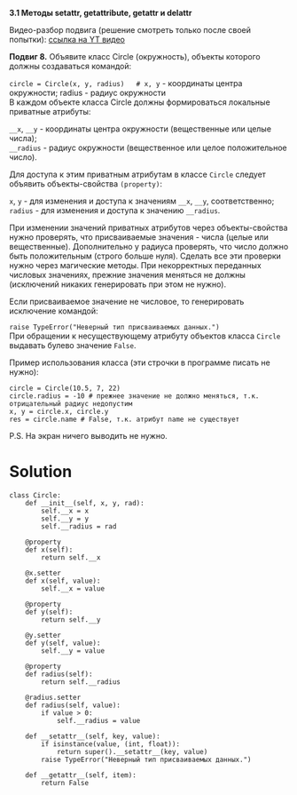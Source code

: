 **3.1 Методы __setattr__, __getattribute__, __getattr__ и __delattr__**

Видео-разбор подвига (решение смотреть только после
своей попытки): [ссылка на YT видео](https://youtu.be/vOh4gzHnMWg)

**Подвиг 8.** Объявите класс Circle (окружность), объекты
которого должны создаваться командой:

`circle = Circle(x, y, radius)   # x, y` - координаты
центра окружности; radius - радиус окружности\
В каждом объекте класса Circle должны формироваться
локальные приватные атрибуты:

`__x`, `__y` - координаты центра окружности 
(вещественные или целые числа);\
`__radius` - радиус окружности (вещественное
или целое положительное число).

Для доступа к этим приватным атрибутам в классе
`Circle` следует объявить объекты-свойства `(property)`:

`x`, `y` - для изменения и доступа к значениям `__x`, `__y`, 
соответственно;\
`radius` - для изменения и доступа к значению `__radius`.

При изменении значений приватных атрибутов через 
объекты-свойства нужно проверять, что присваиваемые 
значения - числа (целые или вещественные). Дополнительно
у радиуса проверять, что число должно быть положительным
(строго больше нуля). Сделать все эти проверки нужно 
через магические методы. При некорректных переданных
числовых значениях, прежние значения меняться не должны
(исключений никаких генерировать при этом не нужно).

Если присваиваемое значение не числовое, то генерировать
исключение командой:

`raise TypeError("Неверный тип присваиваемых данных.")`\
При обращении к несуществующему атрибуту объектов класса
`Circle` выдавать булево значение `False`.

Пример использования класса (эти строчки в программе
писать не нужно):
```
circle = Circle(10.5, 7, 22)
circle.radius = -10 # прежнее значение не должно меняться, т.к. отрицательный радиус недопустим
x, y = circle.x, circle.y
res = circle.name # False, т.к. атрибут name не существует
```
P.S. На экран ничего выводить не нужно. 

# Solution

```
class Circle:
    def __init__(self, x, y, rad):
        self.__x = x
        self.__y = y
        self.__radius = rad

    @property
    def x(self):
        return self.__x

    @x.setter
    def x(self, value):
        self.__x = value

    @property
    def y(self):
        return self.__y

    @y.setter
    def y(self, value):
        self.__y = value

    @property
    def radius(self):
        return self.__radius

    @radius.setter
    def radius(self, value):
        if value > 0:
            self.__radius = value

    def __setattr__(self, key, value):
        if isinstance(value, (int, float)):
            return super().__setattr__(key, value)
        raise TypeError("Неверный тип присваиваемых данных.")

    def __getattr__(self, item):
        return False
```
